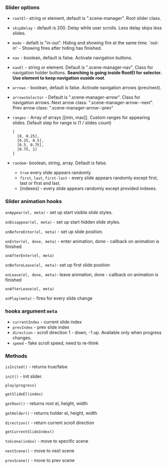 ### Slider options

- `rootEl`- string or element, default is ".scene-manager". Root slider class.

- `skipDelay` - default is 200. Delay while user scrolls. Less delay skips less slides.

- `mode` - defailt is "in-out". Hiding and showing fire at the same time. 'out-in' - Showing fires after hiding has finished.

- `nav` - boolean, default is false. Activate navigation buttons.
- `navEl` - string or element. Default is ".scene-manager-nav". Class for navigation holder buttons. **Searching is going inside RootEl for selector. Use element to keep navigation ouside root**. 

- `arrows` - boolean, default is false. Activate navigation arrows (prev/next).
- `arrowsSelector` - Default is ".scene-manager-arrow". Class for navigation arrows.
  Next arrow class: ".scene-manager-arrow--next".
  Prev arrow class: ".scene-manager-arrow--prev"

- `ranges` - Array of arrays [[min, max]]. Custom ranges for appearing slides. Default step for range is (1 / slides count)
  ```
  [
    [0, 0.25],
    [0.25, 0.5],
    [0.5, 0.75],
    [0.75, 1]
  ]
  ```
- `random`- boolean, string, array. Default is false.
  - `true` every slide appears randomly
  - `first`, `last`, `first-last` - every slide appears randomly except first, last or first and last.
  - [indexes] - every slide appears randomly except provided indexes.

### Slider animation hooks

`onAppear(el, meta)` - set up start visible slide styles.

`onDisappear(el, meta)` - set up start hidden slide styles.

`onBeforeEnter(el, meta)` - set up slide position.

`onEnter(el, done, meta)` - enter animation, done - callback on animation is finished

`onAfterEnter(el, meta)`

`onBeforeLeave(el, meta)`- set up first slide position

`onLeave(el, done, meta)`- leave animation, done - callback on animation is finished

`onAfterLeave(el, meta)`

`onPlay(meta)` - fires for every slide change

### hooks argument `meta`

- `currentIndex` - current slide index
- `prevIndex` - prev slide index
- `direction` - scroll direction 1 - down, -1 up. Available only when progress changes.
- `speed` - fake scroll speed, need to re-think

### Methods

`isInited()` - returns true/false

`init()` - init slider.

`play(progress)`

`getSlideEl(index)`

`getRoot()` - returns root el, height, width

`getHolder()` - returns holder el, height, width

`direction()` - return current scroll direction

`getCurrentSlideIndex()`

`toScene(index)` - move to specific scene

`nextScene()` - move to next scene

`prevScene()` - move to prev scene
